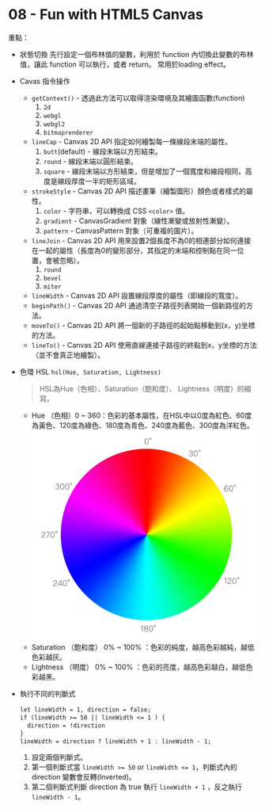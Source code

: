 # 08 - Fun with HTML5 Canvas

重點：
- 狀態切換
    先行設定一個布林值的變數，利用於 function 內切換此變數的布林值，讓此 function 可以執行，或者 return。
    常用於loading effect。

- Cavas 指令操作
    - `getContext()` - 透過此方法可以取得渲染環境及其繪圖函數(function)
        1. `2d`
        1. `webgl`
        1. `webgl2`
        1. `bitmaprenderer`
    - `lineCap` - Canvas 2D API 指定如何繪製每一條線段末端的屬性。
        1. `butt`(default) - 線段末端以方形結束。
        1. `round` - 線段末端以圓形結束。
        1. `square` - 線段末端以方形結束，但是增加了一個寬度和線段相同，高度是線段厚度一半的矩形區域。
    - `strokeStyle` - Canvas 2D API 描述畫筆（繪製圖形）顏色或者樣式的屬性。
        1. `color` - 字符串，可以轉換成 CSS `<color>` 值。
        1. `gradient` - CanvasGradient 對象（線性漸變或放射性漸變）。
        1. `pattern` - CanvasPattern 對象（可重複的圖片）。
    - `lineJoin` - Canvas 2D API 用來設置2個長度不為0的相連部分如何連接在一起的屬性（長度為0的變形部分，其指定的末端和控制點在同一位置，會被忽略）。
        1. `round`
        1. `bevel`
        1. `miter`
    - `lineWidth` - Canvas 2D API 設置線段厚度的屬性（即線段的寬度）。
    - `beginPath()` - Canvas 2D API 通過清空子路徑列表開始一個新路徑的方法。
    - `moveTo()` - Canvas 2D API 將一個新的子路徑的起始點移動到(x，y)坐標的方法。
    - `lineTo()` - Canvas 2D API 使用直線連接子路徑的終點到x，y坐標的方法（並不會真正地繪製）。

- 色環 HSL `hsl(Hue, Saturation, Lightness)`
    > HSL為Hue（色相）、Saturation（飽和度）、 Lightness（明度）的縮寫。
    - Hue （色相）0 ~ 360：色彩的基本屬性，在HSL中以0度為紅色、60度為黃色、120度為綠色、180度為青色、240度為藍色、300度為洋紅色。
    ![](hsl.jpg)
    - Saturation （飽和度） 0% ~ 100% ：色彩的純度，越高色彩越純，越低色彩越灰。
    - Lightness （明度） 0% ~ 100% ：色彩的亮度，越高色彩越白，越低色彩越黑。

- 執行不同的判斷式
    ```
    let lineWidth = 1, direction = false;
    if (lineWidth >= 50 || lineWidth <= 1 ) {
      direction = !direction
    }
    lineWidth = direction ? lineWidth + 1 : lineWidth - 1;
    ```
    1. 設定兩個判斷式。
    1. 第一個判斷式當 `lineWidth >= 50` or `lineWidth <= 1`，判斷式內的 direction 變數會反轉(Inverted)。
    1. 第二個判斷式判斷 direction 為 true 執行 `lineWidth + 1` ，反之執行 `lineWidth - 1`。